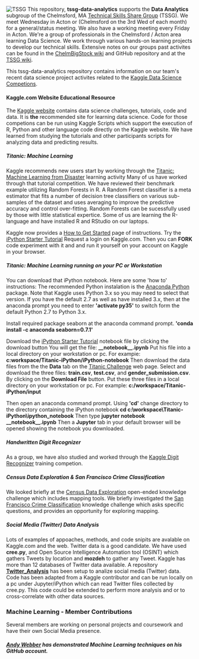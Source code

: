 ![TSSG](https://github.com/mikec964/chelmbigstock/blob/master/TSSGwiki.png) This repository, **tssg-data-analytics** supports the **Data Analytics** subgroup of the Chelmsford, MA [Technical Skills Share Group](http://tssg.tech/) (TSSG). We meet Wednesday in Acton or (Chelmsford  on the 3rd Wed of each month) for a general/status meeting. We also have a working meeting every Friday in Acton. We're a group of professionals in the Chelmsford / Acton area learning Data Science. We work through various hands-on learning projects to develop our technical skills. Extensive notes on our groups past activites can be found in the [ChelmBigStock wiki](https://github.com/mikec964/chelmbigstock/wiki) and GitHub repository and at the [TSSG wiki](https://github.com/mikec964/chelmbigstock/wiki).

This tssg-data-analytics repository contains information on our team's recent data science project activites related to the [Kaggle Data Science Competions](https://www.kaggle.com).

#### Kaggle.com Website Educational Resource
The [Kaggle website](www/kaggle.com) contains data science challenges, tutorials, code and data. It is **the** recommended site for learning data science. Code for those competions can be run using Kaggle Scripts which support the execution of R, Python and other language code directly on the Kaggle website. We have learned from studying the tutorials and other participants scripts for analyzing data and predicting results.

##### Titanic: Machine Learning
Kaggle recommends new users start by working through the [Titanic: Machine Learning from Disaster](https://www.kaggle.com/c/titanic) learning activity Many of us have worked through that tutorial competition. We have reviewed their benchmark example utilizing Random Forests in R. A Random Forest classifier is a meta estimator that fits a number of decision tree classifiers on various sub-samples of the dataset and uses averaging to improve the predictive accuracy and control over-fitting. Random Forests can be sucessfully used by those with little statistical expertice. Some of us are learning the R-language and have installed R and RStudio on our laptops.

Kaggle now provides a [How to Get Started](https://www.kaggle.com/c/titanic#getting-started) page of instructions. Try the [iPython Starter Tutorial](https://www.kaggle.com/omarelgabry/titanic/a-journey-through-titanic) Request a login on Kaggle.com. Then you can **FORK** code experiment with it and and run it yourself on your account on Kaggle in your browser.

##### Titanic: Machine Learning running on your PC or Workstation
You can download that iPython notebook. Here are some 'how to' instructions:
The recommended Python instalation is the [Anaconda Python](https://www.continuum.io/downloads) package.
Note that Kaggle uses Python 3.x so you may need to select that version. If you have the default 2.7 as well as have installed 3.x, then at the anaconda prompt you need to enter **'activate py35'** to switch form the default Python 2.7 to Python 3.x.

Install required package seaborn  at the anaconda command prompt.
 **'conda install -c anaconda seaborn=0.7.1'**

Download the [iPython Starter Tutorial](https://www.kaggle.com/omarelgabry/titanic/a-journey-through-titanic) notebook file by clicking the download button
You will get the file: **\_\_notebook\_\_.ipynb**
Put his file into a local directory on your workstation or pc. For exampie:
**c:workspace/Titanic-iPython/iPython-notebook**
Then download the data files from the the **Data** tab on the [Titanic Challenge](https://www.kaggle.com/c/titanic) web page. Select and download the three files: **train.csv**,   **test.csv**, and **gender_submission.csv**.  By clicking on the **Download File** button. Put these three files in a local directory on your workstation or pc. For example: **c:/workspace/Titanic-iPython/input**

Then open an anaconda command prompt.
Using **'cd'** change directory to the directory containing the iPython notebook
**cd c:\workspace\Titanic-iPython\ipython\_notebook**
Then type **jupyter notebook \_\_notebook\_\_.ipynb**
Then a **Jupyter** tab in your default browser will be opened showing the notebook you downloaded. 

##### Handwritten Digit Recognizer
As a group, we have also studied and worked through the [Kaggle Digit Recognizer](https://www.kaggle.com/c/digit-recognizer) training competion.

##### Census Data Exploration & San Francisco Crime Classification
We looked briefly at the [Census Data Exploration](https://www.kaggle.com/c/2013-american-community-survey) open-ended knowledge challenge which includes mapping tools. We briefly investigated the [San Francisco Crime Classification](https://www.kaggle.com/c/sf-crime) knowledge challenge which asks specific questions, and provides an opportunity for exploring mapping.

##### Social Media (Twitter) Data Analysis
Lots of examples of appoaches, methods, and code snipits are avalable on Kaggle.com and the  web. Twitter data is a good candidate. We have used **cree.py**, and Open Source Intelligence Automation tool (OSINT) which gathers Tweets by location and **mozdeh** to gather any Tweet.  Kaggle has more than 12 databases of Twitter data available. A repository [**Twitter_Analysis**](https://github.com/NormHeckman/Twitter_Analysis) has been setup to analize social media (Twitter) data. Code has been adapted from a Kaggle contributor and can be run locally on a pc under Jupyter/iPython which can read Twitter files collected by cree.py.  This code could be extended to perform more analysis and or to cross-correlate with other data sources.

### Machine Learning - Member Contributions
Several members are working on personal projects and coursework and have their own Social Media presence.
##### [Andy Webber](https://github.com/andygwebber) has demonstrated Machine Learning techniques on his GitHub account.
